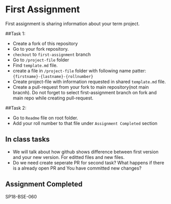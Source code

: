 # First Assignment

First assignment is sharing information about your term project.

##Task 1:
- Create a fork of this repository
- Go to your fork repository.
- `checkout` to `first-assignment` branch 
- Go to `/project-file` folder 
- Find `template.md` file.
- create a file in `/project-file` folder with following name patter: `{firstname}-{lastname}-{rollnumber}`
- Create project-file with information requested in shared `template.md` file.
- Create a pull-request from your fork to main repository(not main bracnh). Do not forget to select first-assignment branch on fork and main repo while creating pull-request.

##Task 2:
 - Go to `Readme` file on root folder.
 - Add your roll number to that file under `Assignment Completed` section

## In class tasks
- We will talk about how github shows difference between first version and your new version. For editted files and new files.
- Do we need create seperate PR for second task? What happens if there is a already open PR and You have committed new changes?


## Assignment Completed 
SP18-BSE-060